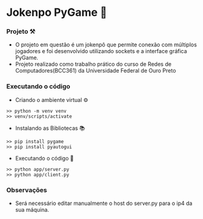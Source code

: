 # Jokenpo PyGame 🐸

### Projeto ⚒️
- O projeto em questão é um jokenpô que permite conexão com múltiplos jogadores e foi desenvolvido utilizando sockets e a interface gráfica PyGame.
- Projeto realizado como trabalho prático do curso de Redes de Computadores(BCC361) da Universidade Federal de Ouro Preto 

### Executando o código
- Criando o ambiente virtual ⚙️
```
>> python -m venv venv
>> venv/scripts/activate
```

- Instalando as Bibliotecas 📚

```
>> pip install pygame
>> pip install pyautogui
```

- Executando o código 🚀
```
>> python app/server.py
>> python app/client.py
```

### Observações
- Será necessário editar manualmente o host do server.py para o ip4 da sua máquina.

